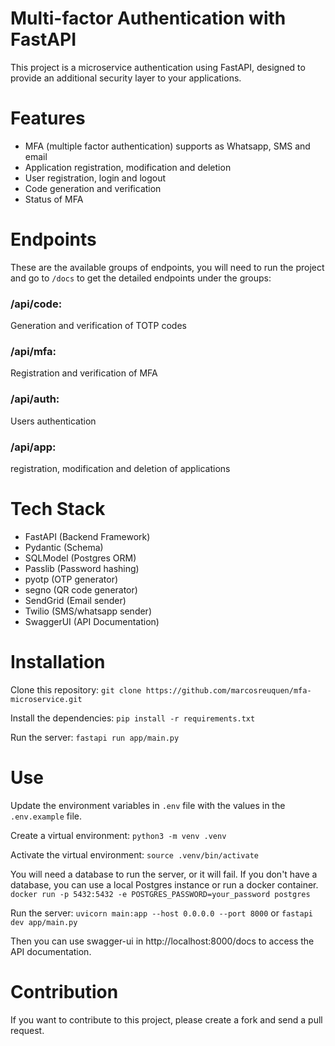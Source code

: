 # Multi-factor Authentication with FastAPI

This project is a microservice authentication using FastAPI, designed to provide an additional security layer to your applications.

# Features

- MFA (multiple factor authentication) supports as Whatsapp, SMS and email
- Application registration, modification and deletion
- User registration, login and logout
- Code generation and verification
- Status of MFA

# Endpoints

These are the available groups of endpoints, you will need to run the project and go to `/docs` to get the detailed endpoints under the groups:
### /api/code: 
Generation and verification of TOTP codes
### /api/mfa:
Registration and verification of MFA
### /api/auth:
Users authentication
### /api/app:
registration, modification and deletion of applications

# Tech Stack

- FastAPI (Backend Framework)
- Pydantic (Schema)
- SQLModel (Postgres ORM)
- Passlib (Password hashing)
- pyotp (OTP generator)
- segno (QR code generator)
- SendGrid (Email sender)
- Twilio (SMS/whatsapp sender)
- SwaggerUI (API Documentation)

# Installation

Clone this repository: `git clone https://github.com/marcosreuquen/mfa-microservice.git`

Install the dependencies: `pip install -r requirements.txt`

Run the server: `fastapi run app/main.py`

# Use

Update the environment variables in `.env` file with the values in the `.env.example` file.

Create a virtual environment:
```python3 -m venv .venv```

Activate the virtual environment: ```source .venv/bin/activate```

You will need a database to run the server, or it will fail. If you don't have a database, you can use a local Postgres instance or run a docker container.
``` docker run -p 5432:5432 -e POSTGRES_PASSWORD=your_password postgres```

Run the server: ```uvicorn main:app --host 0.0.0.0 --port 8000``` or ```fastapi dev app/main.py```

Then you can use swagger-ui in http://localhost:8000/docs to access the API documentation.


# Contribution

If you want to contribute to this project, please create a fork and send a pull request.
